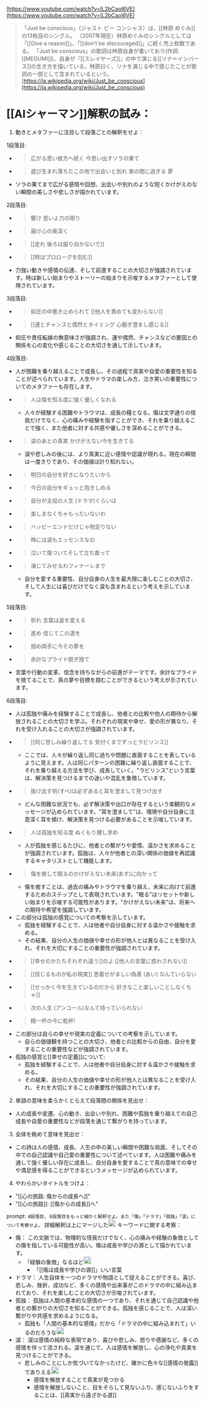 
[https://www.youtube.com/watch?v=lL2bCaol6VE](https://www.youtube.com/watch?v=lL2bCaol6VE)

> 「Just be conscious」（ジャスト ビー コンシャス）は、[[林原 めぐみ]]の13枚目のシングル。
> （2007年現在）林原めぐみのシングルとしては「[[Give a reason]]」、「[[don't be discouraged]]」に続く売上枚数である。
> 「Just be conscious」の歌詞は林原自身が書いており(作詞: [[MEGUMI]])、自身が『[[スレイヤーズ]]』の中で演じる[[リナ＝インバース]]の生き方を描いている。林原曰く、リナを演じる中で感じたことが歌詞の一部として含まれているという。
[https://ja.wikipedia.org/wiki/Just_be_conscious](https://ja.wikipedia.org/wiki/Just_be_conscious)


# [[AIシャーマン]]解釈の試み：
1. 動きとメタファーに注目して段落ごとの解釈をせよ：

1段落目:
- >  広がる思い彼方へ続く 今思い出すソラの果て
- >  選び生まれ落ちたこの地で出会いと別れ 束の間に過ぎる 夢
- ソラの果てまで広がる感情や回想、出会いや別れのような短くかけがえのない瞬間の美しさや悲しさが描かれています。

2段落目:
- >  響け 思いよ力の限り
- >  届け心の奥深く
- >  [[走れ 後ろは振り向かないで]]
- >  [[時はプロローグを刻む]]
- 力強い動きや感情の伝達、そして前進することの大切さが強調されています。時は新しい始まりやストーリーの始まりを示唆するメタファーとして使用されています。

3段落目:
- >  抑圧の中塞き止められて [[他人を責めても変わらない]]
- >  [[運とチャンスと偶然とタイミング 心磨ぎ澄まし感じる]]
- 抑圧や責任転嫁の無意味さが強調され、運や偶然、チャンスなどの要因との関係を心の変化や感じることの大切さを通して示しています。

4段落目:
- 人が困難を乗り越えることで成長し、その過程で真実や自愛の重要性を知ることが述べられています。人生やドラマの楽しみ方、泣き笑いの重要性についてのメタファーも存在します。
- >  人は傷を知る度に強く優しくなれる
    - 人々が経験する困難やトラウマは、成長の糧となる。傷は文字通りの怪我だけでなく、心の痛みや経験を指すことができ、それを乗り越えることで強く、また他者に対する共感や優しさを深めることができる。
- >  涙のあとの真実 かけがえない今を生きてる
    - 涙や悲しみの後には、より真実に近い感情や認識が現れる。現在の瞬間は一度きりであり、その価値は計り知れない。
- >  明日の自分を好きになりたいから
- >  今日の自分をギュッと抱きしめる
- >  自分が主役の人生 (ドラマ)ぐらいは
- >  楽しまなくちゃもったいないわ
- >  ハッピーエンドだけじゃ物足りない
- >  時には涙もエッセンスなの
- >  泣いて傷ついてそして立ち直って
- >  演じてみせるわフィナーレまで
    - 自分を愛する重要性、自分自身の人生を最大限に楽しむことの大切さ、そして人生には喜びだけでなく涙も含まれるという考えを示しています。

5段落目:
- >  祈れ 言葉は姿を変える
- >  進め 信じてこの道を
- >  掴め両手に今その夢を
- >  余計なプライド脱ぎ捨て
- 言葉や行動の変革、信念を持ちながらの前進がテーマです。余計なプライドを捨てることで、真の夢や目標を掴むことができるという考えが示されています。

6段落目:
- 人は孤独や痛みを経験することで成長し、他者との比較や他人の期待から解放されることの大切さを学ぶ。それぞれの現実や幸せ、愛の形が異なり、それを受け入れることの大切さが強調されています。
- >  [[同じ苦しみ繰り返してる 気付くまでずっとラビリンス]]
    - ここでは、人々が繰り返し同じ過ちや問題に直面することを表しているように見えます。人は同じパターンの困難に繰り返し直面することで、それを乗り越える方法を学び、成長していく。"ラビリンス"という言葉は、解決策を見つけるまでの迷いや混乱を象徴しています。
- >  抜け出す術(すべ)は必ずあると耳を澄まして見つけ出す
    - どんな困難な状況でも、必ず解決策や出口が存在するという楽観的なメッセージが込められています。"耳を澄まして"は、環境や自分自身に注意深く耳を傾け、解決策を見つける必要があることを示唆しています。
- >  人は孤独を知る度 ぬくもり捜し求め
    - 人が孤独を感じるたびに、他者との繋がりや愛情、温かさを求めることが強調されています。孤独は、人々が他者との深い関係の価値を再認識するキャタリストとして機能します。
- >  傷を癒して眠るのかけがえない未来(あす)に向かって
    - 傷を癒すことは、過去の痛みやトラウマを乗り越え、未来に向けて前進するためのステップとして表現されています。"眠る"はリセットや新しい始まりを示唆する可能性があります。"かけがえない未来"は、将来への期待や希望を強調しています。
- この部分は孤独の感覚についての考察を示しています。
    - 孤独を経験することで、人は他者や自分自身に対する温かさや接触を求める。
    - その結果、自分の人生の価値や幸せの形が他人とは異なることを受け入れ、それを大切にすることの重要性が強調されています。
- >  [[幸せのかたちそれぞれ違う]]のよ [[他人の言葉に惑わされない]]
- >  [[信じるものが私の現実]] 恩着せがましい偽善 (あい) なんていらない
- >  [[せっかく今を生きているのだから 好きなこと楽しいことしなくちゃ]]
- >  次の人生 (アンコール)なんて待っていられない
- >  精一杯の今に乾杯!
- この部分は自らの幸せや現実の定義についての考察を示しています。
    - 自らの価値観を持つことの大切さ、他者との比較からの自由、自分を愛することの重要性などが強調されています。
- 孤独の感覚と[[幸せの定義]]について:
    - 孤独を経験することで、人は他者や自分自身に対する温かさや接触を求める。
    - その結果、自分の人生の価値や幸せの形が他人とは異なることを受け入れ、それを大切にすることの重要性が強調されています。

2. 単語の意味を柔らかくとらえて段落間の関係を見出せ：
- 人の成長や変遷、心の動き、出会いや別れ、困難や孤独を乗り越えての自己成長や自愛の重要性などが段落を通じて繋がりを持っています。

3. 全体を眺めて意味を見出せ：
- この詩は人の感情、成長、人生の中の美しい瞬間や困難な局面、そしてその中での自己認識や自己愛の重要性について述べています。人は困難や痛みを通して強く優しい存在に成長し、自分自身を愛することで真の意味での幸せや満足感を得ることができるというメッセージが込められています。

4. やわらかいタイトルをつけよ：
- "[[心の旅路: 傷からの成長へ]]"
- "[[心の旅路]]: [[傷からの成長]]へ"

prompt: `4段落目, 6段落目をもっと細かく解釈せよ。また「傷」「ドラマ」「孤独」「涙」について考察せよ。`
詳細解釈は上にマージした<img src='https://scrapbox.io/api/pages/nishio/nishio/icon' alt='nishio.icon' height="19.5"/>
キーワードに関する考察：
- 傷： この文脈では、物理的な怪我だけでなく、心の痛みや経験の象徴としての傷を指している可能性が高い。傷は成長や学びの源として描かれています。
    - 「経験の象徴」なるほど<img src='https://scrapbox.io/api/pages/nishio/nishio/icon' alt='nishio.icon' height="19.5"/>
        - 「[[傷は成長や学びの源]]」いい言葉
- ドラマ： 人生自体を一つのドラマや物語として捉えることができる。喜び、悲しみ、挫折、成功など、多くの感情や出来事がこのドラマの中に組み込まれており、それを楽しむことの大切さが示唆されています。
- 孤独： 孤独は人間の基本的な感情の一つであり、それを通じて自己認識や他者との繋がりの大切さを知ることができる。孤独を感じることで、人は深い繋がりや共感を求めるようになる。
    - 孤独も「人間の基本的な感情」だから「ドラマの中に組み込まれて」いるのだろうな<img src='https://scrapbox.io/api/pages/nishio/nishio/icon' alt='nishio.icon' height="19.5"/>
- 涙： 涙は感情の純粋な表現であり、喜びや悲しみ、怒りや感謝など、多くの感情を伴って流される。涙を通じて、人は感情を解放し、心の浄化や真実を見つけることができる。
    - 悲しみのことにしか気づいてなかったけど、確かに色々な[[感情の発露]]でありえる<img src='https://scrapbox.io/api/pages/nishio/nishio/icon' alt='nishio.icon' height="19.5"/>
        - 感情を解放することで真実が見つかる
        - 感情を解放しないこと、目をそらして見ないふり、感じないふりをすることは、[[真実から遠ざかる道]]
